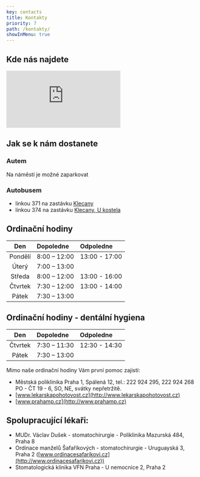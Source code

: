 ```yaml
---
key: contacts
title: Kontakty
priority: 7
path: /kontakty/
showInMenu: true
---
```


## Kde nás najdete

<div class="mapContainer">
<iframe src="https://www.google.com/maps/embed?pb=!1m18!1m12!1m3!1d1036.2459005974915!2d14.4122861170987!3d50.175651031038285!2m3!1f0!2f0!3f0!3m2!1i1024!2i768!4f13.1!3m3!1m2!1s0x470bea6b3baa0ac1%3A0xd7f44e4b8719662a!2zTsOhbS4gVMWZZWLDrXpza8OpaG8gNTQvMTAsIDI1MCA2NyBLbGVjYW55!5e0!3m2!1scs!2scz!4v1553100441696" frameborder="0" style="border:0" allowfullscreen></iframe>
</div>

## Jak se k nám dostanete

### Autem
Na náměstí je možné zaparkovat

### Autobusem
- linkou 371 na zastávku [Klecany](https://goo.gl/maps/3BPeafNnRnVMPagT6)
- linkou 374 na zastávku [Klecany, U kostela](https://goo.gl/maps/aGiwPuurW4v9Mc1WA)

## Ordinační hodiny 

Den|Dopoledne     |Odpoledne
:-:|:-------------|:--------------
Pondělí | 8:00 – 12:00 | 13:00 - 17:00
Úterý | 7:00 – 13:00 | 
Středa | 8:00 – 12:00 | 13:00 - 16:00
Čtvrtek | 7:30 – 12:00 | 13:00 - 14:00
Pátek | 7:30 – 13:00 |

## Ordinační hodiny - dentální hygiena

Den|Dopoledne     |Odpoledne
:-:|:-------------|:--------------
Čtvrtek | 7:30 – 11:30 | 12:30 - 14:30
Pátek | 7:30 – 13:00 |

Mimo naše ordinační hodiny Vám první pomoc zajistí:

- Městská poliklinika Praha 1, Spálená 12, tel.: 222 924 295, 222 924 268 PO - ČT 19 - 6, SO, NE, svátky nepřetržitě.
- [www.lekarskapohotovost.cz](http://www.lekarskapohotovost.cz)
- [www.prahamp.cz](http://www.prahamp.cz)

## Spolupracující lékaři:
- MUDr. Václav Dušek - stomatochirurgie - Poliklinika Mazurská 484, Praha 8
- Ordinace manželů Šafaříkových - stomatochirurgie - Uruguayská 3, Praha 2 ([www.ordinacesafarikovi.cz](http://www.ordinacesafarikovi.cz))
- Stomatologická klinika VFN Praha - U nemocnice 2, Praha 2
  
